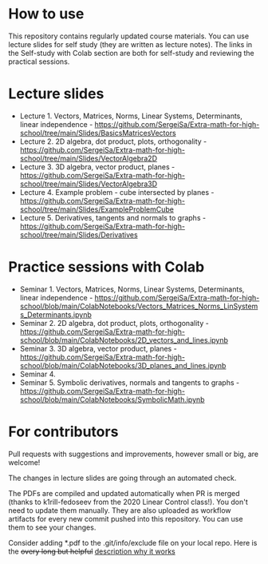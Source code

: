 # How to use

This repository contains regularly updated course materials. You can use lecture slides for self study (they are written as lecture notes). The links in the Self-study with Colab section are both for self-study and reviewing the practical sessions.
# Lecture slides

* Lecture 1. Vectors, Matrices, Norms, Linear Systems, Determinants, linear independence - https://github.com/SergeiSa/Extra-math-for-high-school/tree/main/Slides/BasicsMatricesVectors
* Lecture 2. 2D algebra, dot product, plots, orthogonality - https://github.com/SergeiSa/Extra-math-for-high-school/tree/main/Slides/VectorAlgebra2D
* Lecture 3. 3D algebra, vector product, planes - https://github.com/SergeiSa/Extra-math-for-high-school/tree/main/Slides/VectorAlgebra3D
* Lecture 4. Example problem - cube intersected by planes - https://github.com/SergeiSa/Extra-math-for-high-school/tree/main/Slides/ExampleProblemCube
* Lecture 5. Derivatives, tangents and normals to graphs - https://github.com/SergeiSa/Extra-math-for-high-school/tree/main/Slides/Derivatives


# Practice sessions with Colab

* Seminar 1. Vectors, Matrices, Norms, Linear Systems, Determinants, linear independence - https://github.com/SergeiSa/Extra-math-for-high-school/blob/main/ColabNotebooks/Vectors_Matrices_Norms_LinSystems_Determinants.ipynb
* Seminar 2. 2D algebra, dot product, plots, orthogonality - https://github.com/SergeiSa/Extra-math-for-high-school/blob/main/ColabNotebooks/2D_vectors_and_lines.ipynb
* Seminar 3. 3D algebra, vector product, planes - https://github.com/SergeiSa/Extra-math-for-high-school/blob/main/ColabNotebooks/3D_planes_and_lines.ipynb
* Seminar 4. 
* Seminar 5. Symbolic derivatives, normals and tangents to graphs - https://github.com/SergeiSa/Extra-math-for-high-school/blob/main/ColabNotebooks/SymbolicMath.ipynb

# For contributors

Pull requests with suggestions and improvements, however small or big, are welcome!

The changes in lecture slides are going through an automated check.

The PDFs are compiled and updated automatically when PR is merged (thanks to k1rill-fedoseev from the 2020 Linear Control class!). You don't need to update them manually. They are also uploaded as workflow artifacts for every new commit pushed into this repository. You can use them to see your changes.
 
Consider adding \*.pdf to the .git/info/exclude file on your local repo. Here is the ~~overy long but helpful~~ [description why it works](https://medium.com/@dave_lunny/exclude-files-from-git-without-committing-changes-to-gitignore-986fa712e78d)
